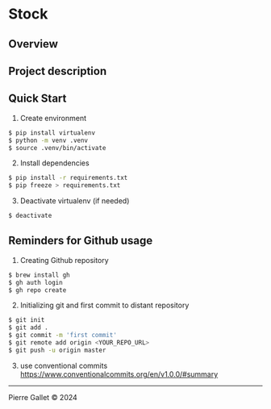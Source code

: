 # Stock

## Overview

## Project description

## Quick Start

1. Create environment

```sh
$ pip install virtualenv
$ python -m venv .venv
$ source .venv/bin/activate
```

2. Install dependencies

```sh
$ pip install -r requirements.txt
$ pip freeze > requirements.txt
```

3. Deactivate virtualenv (if needed)

```sh
$ deactivate
```

## Reminders for Github usage

1. Creating Github repository

```sh
$ brew install gh
$ gh auth login
$ gh repo create
```

2. Initializing git and first commit to distant repository

```sh
$ git init
$ git add .
$ git commit -m 'first commit'
$ git remote add origin <YOUR_REPO_URL>
$ git push -u origin master
```

3. use conventional commits
https://www.conventionalcommits.org/en/v1.0.0/#summary


***

Pierre Gallet © 2024
